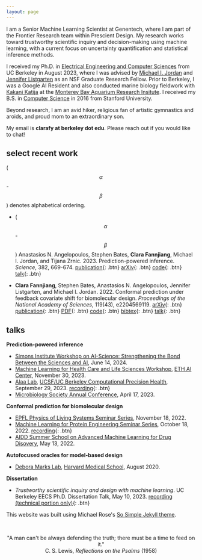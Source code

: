 ```yaml
---
layout: page
---
```


<script
  src="https://cdn.mathjax.org/mathjax/latest/MathJax.js?config=TeX-AMS-MML_HTMLorMML"
  type="text/javascript">
</script>

I am a Senior Machine Learning Scientist at Genentech, where I am part of the Frontier Research team within Prescient Design. My research works toward trustworthy scientific inquiry and decision-making using machine learning, with a current focus on uncertainty quantification and statistical inference methods. 

I received my Ph.D. in [Electrical Engineering and Computer Sciences](https://eecs.berkeley.edu) from UC Berkeley in August 2023, where I was advised by [Michael I. Jordan](https://people.eecs.berkeley.edu/~jordan/) and [Jennifer Listgarten](http://www.jennifer.listgarten.com/) as an NSF Graduate Research Fellow. Prior to Berkeley, I was a Google AI Resident and also conducted marine biology fieldwork with [Kakani Katija](https://www.mbari.org/katija-kakani/) at the [Monterey Bay Aquarium Research Insitute](https://www.mbari.org/). I received my B.S. in [Computer Science](https://cs.stanford.edu/) in 2016 from Stanford University. 

Beyond research, I am an avid hiker, religious fan of artistic gymnastics and aroids, and proud mom to an extraordinary son.

My email is **clarafy at berkeley dot edu**. Please reach out if you would like to chat!

## select recent work

($$\alpha$$-$$\beta$$) denotes alphabetical ordering.

- ($$\alpha$$-$$\beta$$) Anastasios N. Angelopoulos, Stephen Bates, **Clara Fannjiang**, Michael I. Jordan, and Tijana Zrnic. 2023. Prediction-powered inference. *Science*, 382, 669-674. [publication](https://www.science.org/doi/10.1126/science.adi6000){: .btn} [arXiv](https://arxiv.org/abs/2301.09633){: .btn} [code](https://github.com/aangelopoulos/ppi_py){: .btn} [talk](https://www.youtube.com/watch?v=TlFpVpFx7JY){: .btn}

- **Clara Fannjiang**, Stephen Bates, Anastasios N. Angelopoulos, Jennifer Listgarten, and Michael I. Jordan. 2022. Conformal prediction under feedback covariate shift for biomolecular design. *Proceedings of the National Academy of Sciences*, 119(43), e2204569119. [arXiv](https://arxiv.org/abs/2202.03613){: .btn} [publication](https://www.pnas.org/doi/10.1073/pnas.2204569119){: .btn} [PDF](/research/pnas_2022.pdf){: .btn} [code](https://github.com/clarafy/conformal-for-design){: .btn} [bibtex](/bibtex/fannjiang2022conformal.bib){: .btn} [talk](https://www.youtube.com/watch?v=AOyDjBSQjhk){: .btn}  
<!-- Proteins and other biomolecules are being designed today based on predictive models of fitness. We develop a method for uncertainty quantification for the predictions for these designed objects, which have finite-sample guarantees of statistical validity for any fitness model and any design algorithm. -->

## talks

**Prediction-powered inference**
- [Simons Institute Workshop on AI-Science: Strengthening the Bond Between the Sciences and AI](https://simons.berkeley.edu/workshops/aiscience-strengthening-bond-between-sciences-artificial-intelligence), June 14, 2024.
- [Machine Learning for Health Care and Life Sciences Workshop](https://ai.ethz.ch/details.industry-research-workshop-machine-learning-for-health-care-and-life-sciences.69673.html), [ETH AI Center](https://ai.ethz.ch/), November 30, 2023.
- [Alaa Lab](https://ahmedmalaa.github.io/), [UCSF/UC Berkeley Computational Precision Health](https://computationalhealth.berkeley.edu/), September 29, 2023. [recording](https://www.youtube.com/watch?v=TlFpVpFx7JY){: .btn}
- [Microbiology Society Annual Conference](https://microbiologysociety.org/event/annual-conference/annual-conference-2023.html), April 17, 2023.
<!-- [recording](https://www.youtube.com/watch?v=FW5l5xEYETY){: .btn} -->

**Conformal prediction for biomolecular design**
- [EPFL Physics of Living Systems Seminar Series](https://pols.epfl.ch/physics-of-living-systems-seminars/pols-data-seminar-series/), November 18, 2022.
- [Machine Learning for Protein Engineering Seminar Series](https://www.ml4proteinengineering.com/), October 18, 2022. [recording](https://www.youtube.com/watch?v=AOyDjBSQjhk){: .btn}
- [AIDD Summer School on Advanced Machine Learning for Drug Disovery](https://www.idsia.ch/idsia_en/highlights/events/2022/2022-05-7.html), May 13, 2022.

**Autofocused oracles for model-based design**
- [Debora Marks Lab](https://www.deboramarkslab.com/), [Harvard Medical School](https://sysbio.med.harvard.edu/), August 2020.

**Dissertation**
- *Trustworthy scientific inquiry and design with machine learning*. UC Berkeley EECS Ph.D. Dissertation Talk, May 10, 2023. [recording (technical portion only)](https://youtu.be/Wjdusvetyhs){: .btn}

This website was built using Michael Rose's [So Simple Jekyll theme](https://github.com/mmistakes/so-simple-theme).

<br>

<p style="text-align: center;">
"A man can't be always defending the truth; there must be a time to feed on it."<br>
C. S. Lewis, <em>Reflections on the Psalms</em> (1958)<br>
</p>
